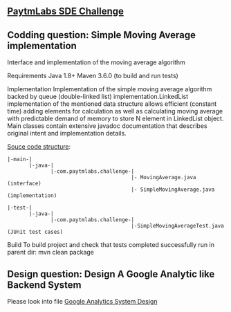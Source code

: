 ## [PaytmLabs SDE Challenge](https://github.com/PaytmLabs/SDEChallenge)

## Codding question: Simple Moving Average implementation
Interface and implementation of the moving average algorithm

Requirements
Java 1.8+
Maven 3.6.0 (to build and run tests)

Implementation
Implementation of the simple moving average algorithm backed by queue (double-linked list) implementation.LinkedList implementation of the mentioned data structure allows efficient (constant time) adding elements for calculation as well as calculating moving average with predictable demand of memory to store N element in LinkedList object.
Main classes contain extensive javadoc documentation that describes original intent and implementation details.

[Souce code structure](https://github.com/mykola-pereyma/sde-challenge/blob/master/src/):

    |-main-|
           |-java-|
                  |-com.paytmlabs.challenge-|
                                            |- MovingAverage.java (interface)
                                            |- SimpleMovingAverage.java (implementation)

    |-test-|
           |-java-|
                  |-com.paytmlabs.challenge-|
                                            |-SimpleMovingAverageTest.java (JUnit test cases)

Build
To build project and check that tests completed successfully run in parent dir: mvn clean package

## Design question: Design A Google Analytic like Backend System
Please look into file [Google Analytics System Design](./Google_Analytics_System_Design.pdf)
